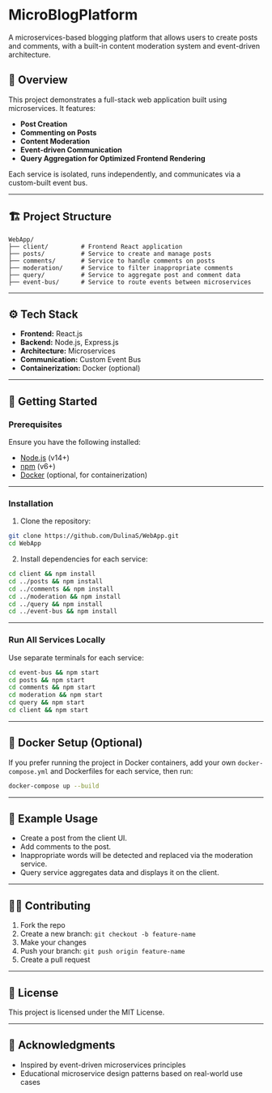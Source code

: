 # MicroBlogPlatform

A microservices-based blogging platform that allows users to create posts and comments, with a built-in content moderation system and event-driven architecture.

## 🧩 Overview

This project demonstrates a full-stack web application built using microservices. It features:

- **Post Creation**
- **Commenting on Posts**
- **Content Moderation**
- **Event-driven Communication**
- **Query Aggregation for Optimized Frontend Rendering**

Each service is isolated, runs independently, and communicates via a custom-built event bus.

---

## 🏗️ Project Structure

```
WebApp/
├── client/         # Frontend React application
├── posts/          # Service to create and manage posts
├── comments/       # Service to handle comments on posts
├── moderation/     # Service to filter inappropriate comments
├── query/          # Service to aggregate post and comment data
├── event-bus/      # Service to route events between microservices
```

---

## ⚙️ Tech Stack

- **Frontend:** React.js
- **Backend:** Node.js, Express.js
- **Architecture:** Microservices
- **Communication:** Custom Event Bus
- **Containerization:** Docker (optional)

---

## 🚀 Getting Started

### Prerequisites

Ensure you have the following installed:

- [Node.js](https://nodejs.org/en/) (v14+)
- [npm](https://www.npmjs.com/) (v6+)
- [Docker](https://www.docker.com/) (optional, for containerization)

---

### Installation

1. Clone the repository:

```bash
git clone https://github.com/DulinaS/WebApp.git
cd WebApp
```

2. Install dependencies for each service:

```bash
cd client && npm install
cd ../posts && npm install
cd ../comments && npm install
cd ../moderation && npm install
cd ../query && npm install
cd ../event-bus && npm install
```

---

### Run All Services Locally

Use separate terminals for each service:

```bash
cd event-bus && npm start
cd posts && npm start
cd comments && npm start
cd moderation && npm start
cd query && npm start
cd client && npm start
```

---

## 🐳 Docker Setup (Optional)

If you prefer running the project in Docker containers, add your own `docker-compose.yml` and Dockerfiles for each service, then run:

```bash
docker-compose up --build
```

---

## 🧪 Example Usage

- Create a post from the client UI.
- Add comments to the post.
- Inappropriate words will be detected and replaced via the moderation service.
- Query service aggregates data and displays it on the client.

---

## 👨‍💻 Contributing

1. Fork the repo
2. Create a new branch: `git checkout -b feature-name`
3. Make your changes
4. Push your branch: `git push origin feature-name`
5. Create a pull request

---

## 📄 License

This project is licensed under the MIT License.

---

## 🙏 Acknowledgments

- Inspired by event-driven microservices principles
- Educational microservice design patterns based on real-world use cases
